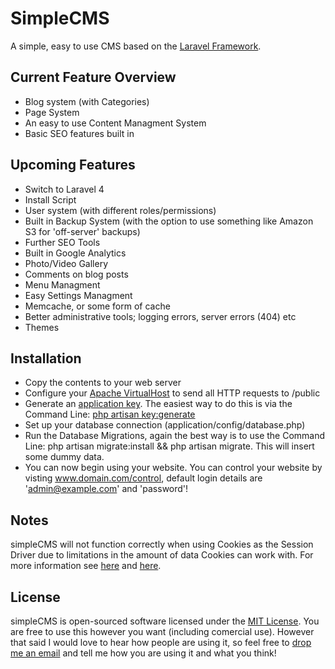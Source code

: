 # SimpleCMS

A simple, easy to use CMS based on the [Laravel Framework](http://laravel.com).

## Current Feature Overview

- Blog system (with Categories)
- Page System
- An easy to use Content Managment System
- Basic SEO features built in

## Upcoming Features

- Switch to Laravel 4
- Install Script
- User system (with different roles/permissions)
- Built in Backup System (with the option to use something like Amazon S3 for 'off-server' backups)
- Further SEO Tools
- Built in Google Analytics
- Photo/Video Gallery
- Comments on blog posts
- Menu Managment
- Easy Settings Managment
- Memcache, or some form of cache
- Better administrative tools; logging errors, server errors (404) etc
- Themes

## Installation

- Copy the contents to your web server
- Configure your [Apache VirtualHost](http://laravel.com/docs/install#server-configuration) to send all HTTP requests to /public
- Generate an [application key](http://laravel.com/docs/install#basic-configuration). The easiest way to do this is via the Command Line: [php artisan key:generate](http://laravel.com/docs/artisan/commands#application-configuration)
- Set up your database connection (application/config/database.php)
- Run the Database Migrations, again the best way is to use the Command Line: php artisan migrate:install && php artisan migrate. This will insert some dummy data.
- You can now begin using your website. You can control your website by visting www.domain.com/control, default login details are 'admin@example.com' and 'password'!


## Notes

simpleCMS will not function correctly when using Cookies as the Session Driver due to limitations in the amount of data Cookies can work with. For more information see [here](http://goo.gl/qO5qT) and [here](http://goo.gl/cxqFB).

## License

simpleCMS is open-sourced software licensed under the [MIT License](http://en.wikipedia.org/wiki/MIT_License). You are free to use this however you want (including comercial use). However that said I would love to hear how people are using it, so feel free to [drop me an email](mailto:tom@beingtomgreen.com) and tell me how you are using it and what you think!